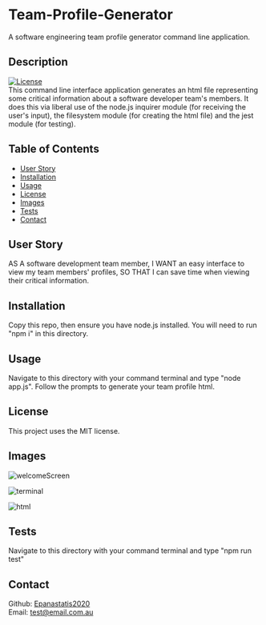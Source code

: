 # Team-Profile-Generator

A software engineering team profile generator command line application.
​

## Description

[![License](https://img.shields.io/badge/License-MIT-<Blue>.svg)](https://shields.io/)  
This command line interface application generates an html file representing some critical information about a software developer team's members. It does this via liberal use of the node.js inquirer module (for receiving the user's input), the filesystem module (for creating the html file) and the jest module (for testing).

## Table of Contents

- [User Story](#userStory)
- [Installation](#installation)
- [Usage](#usage)
- [License](#license)
- [Images](#images)
- [Tests](#tests)
- [Contact](#contact)

## User Story

AS A software development team member, I WANT an easy interface to view my team members' profiles, SO THAT I can save time when viewing their critical information.

## Installation

Copy this repo, then ensure you have node.js installed. You will need to run "npm i" in this directory.

## Usage

Navigate to this directory with your command terminal and type "node app.js". Follow the prompts to generate your team profile html.

## License

This project uses the MIT license.

## Images

![welcomeScreen](https://user-images.githubusercontent.com/65388616/97145524-71785700-17ba-11eb-9624-37cea6bcaef8.PNG)

![terminal](https://user-images.githubusercontent.com/65388616/97145531-74734780-17ba-11eb-8e4d-9d7f2aaf62ba.PNG)

![html](https://user-images.githubusercontent.com/65388616/97145535-763d0b00-17ba-11eb-8843-7b45ef48a908.PNG)

## Tests

Navigate to this directory with your command terminal and type "npm run test"

## Contact

Github: [Epanastatis2020](https://github.com/Epanastatis2020)  
Email: <test@email.com.au>
